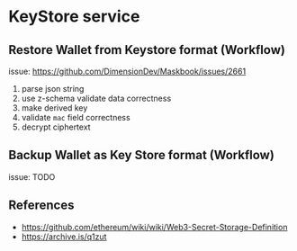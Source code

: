 # KeyStore service

## Restore Wallet from Keystore format (Workflow)

issue: <https://github.com/DimensionDev/Maskbook/issues/2661>

1. parse json string
2. use z-schema validate data correctness
3. make derived key
4. validate `mac` field correctness
5. decrypt ciphertext

## Backup Wallet as Key Store format (Workflow)

issue: TODO

## References

- <https://github.com/ethereum/wiki/wiki/Web3-Secret-Storage-Definition>
- <https://archive.is/q1zut>
